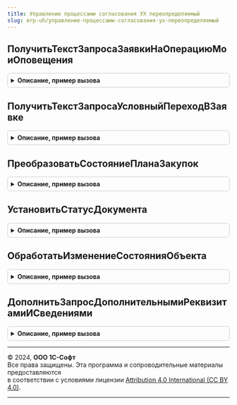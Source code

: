 ```yaml
---
title: Управление процессами согласования УХ переопределяемый
slug: erp-uh/управление-процессами-согласования-ух-переопределяемый
---
```



## ПолучитьТекстЗапросаЗаявкиНаОперациюМоиОповещения
<details style="margin: 1em 0; padding: 0.5em; border: 1px solid #ccc; border-radius: 6px;">

<summary style="font-weight: bold; cursor: pointer;">Описание, пример вызова</summary>

```bsl
// Модуль содержит переопределяемые в данном решении методы логики управления
// согласованием в контексте клиент-серверного кода
////////////////////////////////////////////////////////////////////////////////

// Возвращает текст запроса для списка заявок формы Мои оповещения.
Функция ПолучитьТекстЗапросаЗаявкиНаОперациюМоиОповещения() Экспорт
```

Пример вызова
```bsl
Результат = УправлениеПроцессамиСогласованияУхПереопределяемый.ПолучитьТекстЗапросаЗаявкиНаОперациюМоиОповещения() 
```
</details>

## ПолучитьТекстЗапросаУсловныйПереходВЗаявке
<details style="margin: 1em 0; padding: 0.5em; border: 1px solid #ccc; border-radius: 6px;">

<summary style="font-weight: bold; cursor: pointer;">Описание, пример вызова</summary>

```bsl

// Возвращает текст запроса построителя запросов для условного перехода
// при согласовании заявки на оплату.
Функция ПолучитьТекстЗапросаУсловныйПереходВЗаявке(МассивРеквизитов, ИндексРеквизита) Экспорт
```

Пример вызова
```bsl
Результат = УправлениеПроцессамиСогласованияУхПереопределяемый.ПолучитьТекстЗапросаУсловныйПереходВЗаявке(МассивРеквизитов, ИндексРеквизита) 
```
</details>

## ПреобразоватьСостояниеПланаЗакупок
<details style="margin: 1em 0; padding: 0.5em; border: 1px solid #ccc; border-radius: 6px;">

<summary style="font-weight: bold; cursor: pointer;">Описание, пример вызова</summary>

```bsl

// Преобразует состояние согласования СостояниеОбъектаВход в значение перечисления
// СтатусыПланов.
Функция ПреобразоватьСостояниеПланаЗакупок(СостояниеОбъектаВход) Экспорт
```

Пример вызова
```bsl
Результат = УправлениеПроцессамиСогласованияУхПереопределяемый.ПреобразоватьСостояниеПланаЗакупок(СостояниеОбъектаВход));
```
</details>

## УстановитьСтатусДокумента
<details style="margin: 1em 0; padding: 0.5em; border: 1px solid #ccc; border-radius: 6px;">

<summary style="font-weight: bold; cursor: pointer;">Описание, пример вызова</summary>

```bsl

// Устанавливает статус для объекта ДокументВход.
Функция УстановитьСтатусДокумента(ДокументВход, СтатусВход) Экспорт
```

Пример вызова
```bsl
Результат = УправлениеПроцессамиСогласованияУхПереопределяемый.УстановитьСтатусДокумента(ДокументВход, СтатусВход) 
```
</details>

## ОбработатьИзменениеСостоянияОбъекта
<details style="margin: 1em 0; padding: 0.5em; border: 1px solid #ccc; border-radius: 6px;">

<summary style="font-weight: bold; cursor: pointer;">Описание, пример вызова</summary>

```bsl

// Выполняет обработку изменения состояния объекта ОбъектСсылкаВход в состояние
// СостояниеОбъектаВход. Возвращает успешность операции.
Функция ОбработатьИзменениеСостоянияОбъекта(ОбъектСсылкаВход, СостояниеОбъектаВход) Экспорт
```

Пример вызова
```bsl
Результат = УправлениеПроцессамиСогласованияУхПереопределяемый.ОбработатьИзменениеСостоянияОбъекта(ОбъектСсылкаВход, СостояниеОбъектаВход) 
```
</details>

## ДополнитьЗапросДополнительнымиРеквизитамиИСведениями
<details style="margin: 1em 0; padding: 0.5em; border: 1px solid #ccc; border-radius: 6px;">

<summary style="font-weight: bold; cursor: pointer;">Описание, пример вызова</summary>

```bsl

// Дополняет условный переход анализом Дополнительных реквизитов и значений
Процедура ДополнитьЗапросДополнительнымиРеквизитамиИСведениями(МетаданныеОбъекта, Экспорт
```

Пример вызова
```bsl
УправлениеПроцессамиСогласованияУхПереопределяемый.ДополнитьЗапросДополнительнымиРеквизитамиИСведениями(МетаданныеОбъекта, );
```
</details>

---

© 2024, **ООО 1С-Софт**  
Все права защищены. Эта программа и сопроводительные материалы предоставляются  
в соответствии с условиями лицензии [Attribution 4.0 International (CC BY 4.0)](https://creativecommons.org/licenses/by/4.0/legalcode).

---
